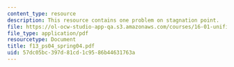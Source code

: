 ```yaml
---
content_type: resource
description: This resource contains one problem on stagnation point.
file: https://ol-ocw-studio-app-qa.s3.amazonaws.com/courses/16-01-unified-engineering-i-ii-iii-iv-fall-2005-spring-2006/57dc05bc397d81cd1c9586b44631763a_f13_ps04_spring04.pdf
file_type: application/pdf
resourcetype: Document
title: f13_ps04_spring04.pdf
uid: 57dc05bc-397d-81cd-1c95-86b44631763a
---
```

